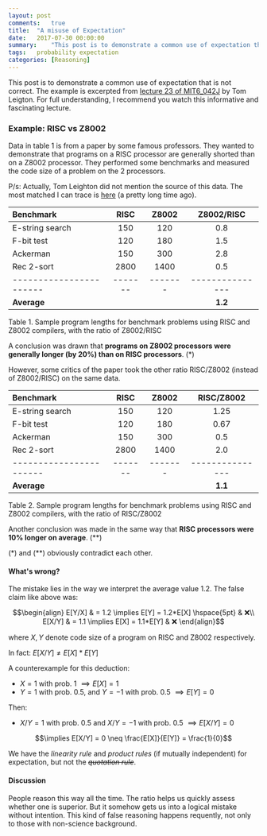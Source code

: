 ```yaml
---
layout: post
comments:   true
title:  "A misuse of Expectation"
date:   2017-07-30 00:00:00
summary:    "This post is to demonstrate a common use of expectation that is not correct. The example is excerpted from lecture 23 of MIT6_042J"
tags:   probability expectation
categories: [Reasoning]
---
```


This post is to demonstrate a common use of expectation that is not correct. The example is excerpted from [lecture 23 of MIT6_042J](https://ocw.mit.edu/courses/electrical-engineering-and-computer-science/6-042j-mathematics-for-computer-science-fall-2010/video-lectures/lecture-23-expectation-ii) by Tom Leigton. For full understanding, I recommend you watch this informative and fascinating lecture.


### Example: RISC vs Z8002
Data in table 1 is from a paper by some famous professors. They wanted to demonstrate that programs on a RISC processor are generally shorted than on a Z8002 processor. They performed some benchmarks and measured the code size of a problem on the 2 processors.

P/s: Actually, Tom Leighton did not mention the source of this data. The most matched I can trace is [here](https://courses.cs.washington.edu/courses/cse548/05wi/files/Patterson-A-VLSI-RISC.pdf) (a pretty long time ago).


| Benchmark				| RISC	| Z8002	| Z8002/RISC	|
|:----------------------|:-----:|:-----:|:-------------:|
| E-string search		| 150	| 120	| 0.8			|
| F-bit test			| 120	| 180	| 1.5			|
| Ackerman				| 150	| 300	| 2.8			|
| Rec 2-sort			| 2800	| 1400	| 0.5			|
|-----------------------|-------|-------|---------------|
| **Average**			|		|		| **1.2**		|

<figcaption>Table 1. Sample program lengths for benchmark problems using RISC and
Z8002 compilers, with the ratio of Z8002/RISC</figcaption>

A conclusion was drawn that **programs on Z8002 processors were generally longer (by 20%) than on RISC processors**. (*)

However, some critics of the paper took the other ratio RISC/Z8002 (instead of Z8002/RISC) on the same data.

| Benchmark				| RISC	| Z8002	| RISC/Z8002	|
|:----------------------|:-----:|:-----:|:-------------:|
| E-string search		| 150	| 120	| 1.25			|
| F-bit test			| 120	| 180	| 0.67			|
| Ackerman				| 150	| 300	| 0.5			|
| Rec 2-sort			| 2800	| 1400	| 2.0			|
|-----------------------|-------|-------|---------------|
| **Average**			|		|		| **1.1**		|

<figcaption>Table 2. Sample program lengths for benchmark problems using RISC and
Z8002 compilers, with the ratio of RISC/Z8002</figcaption>

Another conclusion was made in the same way that **RISC processors were 10% longer on average**. (**)

(*) and (**) obviously contradict each other.

####  What's wrong?
The mistake lies in the way we interpret the average value 1.2. The false claim like above was:

$$\begin{align}
E[Y/X] & = 1.2 \implies E[Y] = 1.2*E[X] \hspace{5pt} & ❌\\
E[X/Y] & = 1.1 \implies E[X] = 1.1*E[Y] & ❌
\end{align}$$

where $X, Y$ denote code size of a program on RISC and Z8002 respectively.

In fact: $E[X/Y] \neq E[X] * E[Y]$

A counterexample for this deduction:

- $X = 1$ with prob. 1 $\implies E[X] = 1$
- $Y = 1$ with prob. 0.5, and $Y = -1$ with prob. 0.5 $\implies E[Y] = 0$

Then:
- $X/Y = 1$ with prob. 0.5 and $X/Y = -1$ with prob. 0.5 $\implies E[X/Y] = 0$

$$\implies E[X/Y] = 0 \neq \frac{E[X]}{E[Y]} = \frac{1}{0}$$

We have the *linearity rule* and *product rules* (if mutually independent) for expectation, but not the ~~*quotation rule*~~.

#### Discussion
People reason this way all the time. The ratio helps us quickly assess whether one is superior. But it somehow gets us into a logical mistake without intention. This kind of false reasoning happens requently, not only to those with non-science background.
